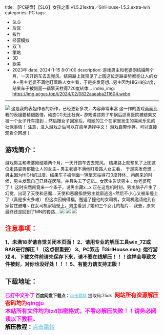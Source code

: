 title: 【PC硬盘】【SLG】女孩之家 v1.5.21extra／GirlHouse-1.5.2.extra-win
categories: PC
tags:
- SLG
- 后宫
- 拔作
- 经营模拟
- 双飞
- 策略
- 3D
- 欧美
- 2023年
date: 2024-1-15 8:01:00
description: 游戏男主和老婆刚结婚两个月，一天开跑车去去兜风。结果路上就预见了上图这位走路姿势都能让人的女主~男主老婆不满他盯着路人女主看，于是突发奇想…男主因为HIGH的过度，结果车子被侧面一辆擎天柱得720度转体…
index_img: https://img.acgus.top/i/2024/02/0822aaeaba211604.webp
---
![](https://img.acgus.top/i/2024/02/0822aaeaba211604.webp)
这是我的表姐作者的新作，已经更新多次，内容非常丰富
这一作的游戏画面比我的表姐要精细数倍，动态CG无比社保~
游戏讲述男子车祸后逃离医院被结果又被一个女子开车撞到…
然后跟女子回家后，和她的三个在家里发生的喜闻乐见的社保事情！
注意，进入游戏之后可以在菜单选择中文！
游戏自带作弊，可以直接观看全回想！

## 游戏简介：
游戏男主和老婆刚结婚两个月，一天开跑车去去兜风。
结果路上就预见了上图这位走路姿势都能让人的女主~
男主老婆不满他盯着路人女主看，
于是突发奇想…
男主因为HIGH的过度，结果车子被侧面一辆擎天柱得720度转体…
再醒来的时候，男主发现自己已经在医院，并且失去了记忆…
女医生告诉男主：你老婆死了！
这时突然闯竟来一个条子，说男主藏x…x
正在这危机时刻，男主脑子产生了幻觉，出现了天使和恶魔…
天使和恶魔指使男主跳窗逃逸~然后不小心又被车撞上了（真是多灾多难）
但这次因祸得福，邂逅了撞他的女司机，女司机邀请他到自家暂住避难~
在女司机家墙壁上，男主看到了她和三个女儿的相片…
我去，原来最终还是回到了MN的套路…
![](https://img.acgus.top/i/2024/02/21d291bdaf211615.webp)
![](https://img.acgus.top/i/2024/02/e617be6dae211611.webp)
![](https://img.acgus.top/i/2024/02/104525bbca211608.webp)








## <font color=#FF0000 >注意事项：</font>
<font size=3><b>1、未满18岁请自觉关闭本页面！
2、请用专业的解压工具win_7Z或RAR进行解压！（这点很重要）
3、PC双击『GirlHouse.exe』运行游戏
4、下载文件前请先保存下来，请不要在线解压！！！这样会导致文件被封，对你也没好处！！！
5、有能力请支持正版！</b></font>

## 下载地址：
<font color=#FF00FF size=3><b>已打中文补丁</b></font>
<b>百度网盘下载点：</b><a href="https://pan.baidu.com/s/13nNWsLZMkey6PUOA0gtq8w?pwd=75dk" style="color: #87CEEB;"><b>点击跳转</b></a> 提取码:75dk
<a style="padding: 0" href="https://post.qingju.org/AD/"><img style="max-width:100%" src="https://img.acgus.top/i/2024/07/478f689b8021d8d499ab43d21acf137a.gif" alt=""></a>
<b><font color=#FF0000 size=4>网站所有资源解压密码均为</b></font><b><font color=#FF00FF size=4>qingju</font><font color=#FF0000 ></font></b><br><b><font color=#FF00FF size=4>本站所有文件均为lz4加密格式，不看必解压失败！！请务必阅读以下教程。</b></font><br><b><font color=#000 size=4>解压教程：</b><a href="https://post.qingju.org/tutorial/000/" style="color: #87CEEB;"><b>点击跳转</b></a>